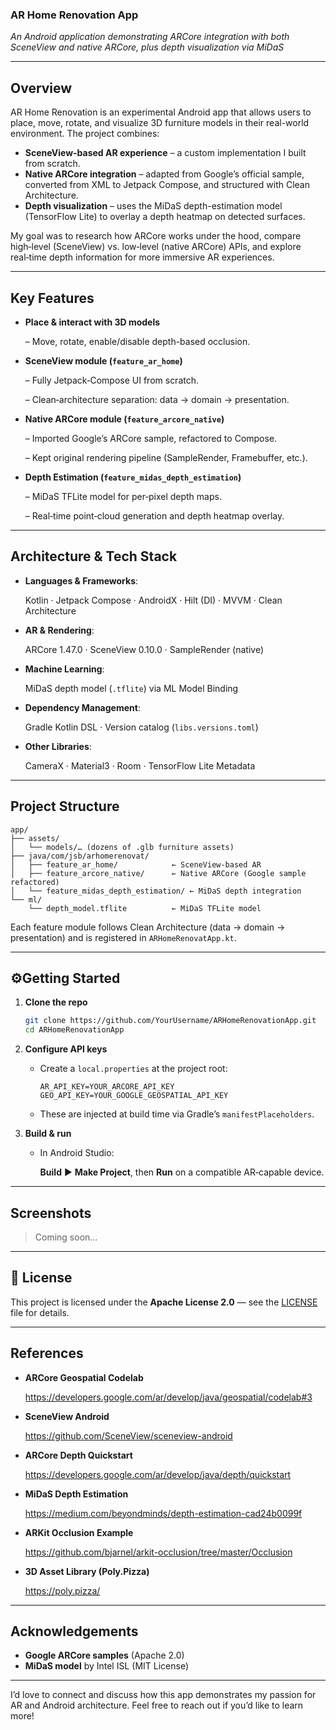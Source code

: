 ### AR Home Renovation App

*An Android application demonstrating ARCore integration with both SceneView and native ARCore, plus depth visualization via MiDaS*

---

## Overview

AR Home Renovation is an experimental Android app that allows users to place, move, rotate, and visualize 3D furniture models in their real-world environment. The project combines:

- **SceneView-based AR experience** – a custom implementation I built from scratch.
- **Native ARCore integration** – adapted from Google’s official sample, converted from XML to Jetpack Compose, and structured with Clean Architecture.
- **Depth visualization** – uses the MiDaS depth-estimation model (TensorFlow Lite) to overlay a depth heatmap on detected surfaces.

My goal was to research how ARCore works under the hood, compare high‑level (SceneView) vs. low‑level (native ARCore) APIs, and explore real‑time depth information for more immersive AR experiences.

---

## Key Features

- **Place & interact with 3D models**
    
    – Move, rotate, enable/disable depth-based occlusion.
    
- **SceneView module (`feature_ar_home`)**
    
    – Fully Jetpack‑Compose UI from scratch.
    
    – Clean‑architecture separation: data → domain → presentation.
    
- **Native ARCore module (`feature_arcore_native`)**
    
    – Imported Google’s ARCore sample, refactored to Compose.
    
    – Kept original rendering pipeline (SampleRender, Framebuffer, etc.).
    
- **Depth Estimation (`feature_midas_depth_estimation`)**
    
    – MiDaS TFLite model for per‑pixel depth maps.
    
    – Real‑time point‑cloud generation and depth heatmap overlay.
    

---

## Architecture & Tech Stack

- **Languages & Frameworks**:
    
    Kotlin · Jetpack Compose · AndroidX · Hilt (DI) · MVVM · Clean Architecture
    
- **AR & Rendering**:
    
    ARCore 1.47.0 · SceneView 0.10.0 · SampleRender (native)
    
- **Machine Learning**:
    
    MiDaS depth model (`.tflite`) via ML Model Binding
    
- **Dependency Management**:
    
    Gradle Kotlin DSL · Version catalog (`libs.versions.toml`)
    
- **Other Libraries**:
    
    CameraX · Material3 · Room · TensorFlow Lite Metadata
    

---

## Project Structure

```
app/
├── assets/
│   └── models/… (dozens of .glb furniture assets)
├── java/com/jsb/arhomerenovat/
│   ├── feature_ar_home/            ← SceneView‑based AR
│   ├── feature_arcore_native/      ← Native ARCore (Google sample refactored)
│   └── feature_midas_depth_estimation/ ← MiDaS depth integration
└── ml/
    └── depth_model.tflite          ← MiDaS TFLite model

```

Each feature module follows Clean Architecture (data → domain → presentation) and is registered in `ARHomeRenovatApp.kt`.

---

## ⚙Getting Started

1. **Clone the repo**
    
    ```bash
    git clone https://github.com/YourUsername/ARHomeRenovationApp.git
    cd ARHomeRenovationApp
    
    ```
    
2. **Configure API keys**
    - Create a `local.properties` at the project root:
        
        ```
        AR_API_KEY=YOUR_ARCORE_API_KEY
        GEO_API_KEY=YOUR_GOOGLE_GEOSPATIAL_API_KEY
        
        ```
        
    - These are injected at build time via Gradle’s `manifestPlaceholders`.
3. **Build & run**
    - In Android Studio:
        
        **Build** ▶ **Make Project**, then **Run** on a compatible AR‑capable device.
        

---

## Screenshots

> Coming soon…
> 

---

## 📄 License

This project is licensed under the **Apache License 2.0** — see the [LICENSE](./LICENSE) file for details.

---

## References

- **ARCore Geospatial Codelab**
    
    https://developers.google.com/ar/develop/java/geospatial/codelab#3
    
- **SceneView Android**
    
    https://github.com/SceneView/sceneview-android
    
- **ARCore Depth Quickstart**
    
    https://developers.google.com/ar/develop/java/depth/quickstart
    
- **MiDaS Depth Estimation**
    
    https://medium.com/beyondminds/depth-estimation-cad24b0099f
    
- **ARKit Occlusion Example**
    
    https://github.com/bjarnel/arkit-occlusion/tree/master/Occlusion
    
- **3D Asset Library (Poly.Pizza)**
    
    https://poly.pizza/
    

---

## Acknowledgements

- **Google ARCore samples** (Apache 2.0)
- **MiDaS model** by Intel ISL (MIT License)

---

I’d love to connect and discuss how this app demonstrates my passion for AR and Android architecture. Feel free to reach out if you’d like to learn more!
